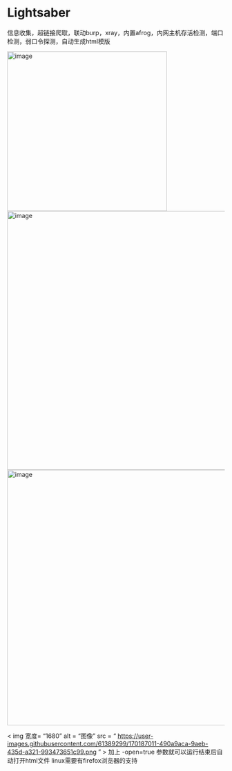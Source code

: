 # Lightsaber
信息收集，超链接爬取，联动burp，xray，内置afrog，内网主机存活检测，端口检测，弱口令探测，自动生成html模版

<img width="370" alt="image" src="https://user-images.githubusercontent.com/61389299/170186770-69a7cfb8-6ffa-4530-844d-539a8f652ac6.png">

<img width="600" alt="image" src="https://user-images.githubusercontent.com/61389299/170186842-01e0ebe9-3822-4003-8670-c263898b3868.png">

<img width="592" alt="image" src="https://user-images.githubusercontent.com/61389299/170186939-0a7c01f2-5793-4d10-98a1-0b1076f741b6.png">

< img 宽度= “1680”  alt = “图像”  src = “ https://user-images.githubusercontent.com/61389299/170187011-490a9aca-9aeb-435d-a321-993473651c99.png ” >
加上 -open=true 参数就可以运行结束后自动打开html文件 linux需要有firefox浏览器的支持

